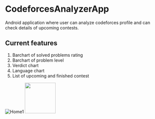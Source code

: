 # CodeforcesAnalyzerApp
Android application where user can analyze codeforces profile and can check details of upcoming contests.
## Current features

1. Barchart of solved problems rating
2. Barchart of problem level
3. Verdict chart
4. Language chart
5. List of upcoming and finished contest


![Home1](https://github.com/anu18dec/CodeforcesAnalyzerApp/assets/88387189/67894a7b-862c-4c14-a417-96367550743a)
<img src="https://github.com/anu18dec/CodeforcesAnalyzerApp/assets/88387189/67894a7b-862c-4c14-a417-96367550743a" width="100" height="100">
